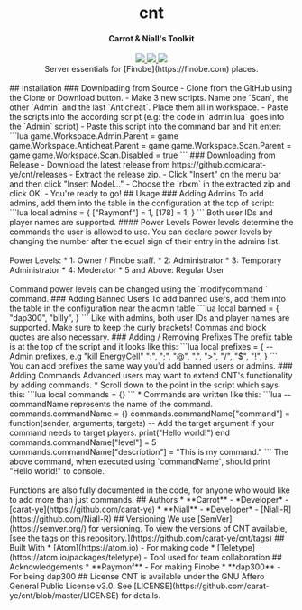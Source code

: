 <h1 align="center">cnt</h1>
<h4 align="center">Carrot & Niall's Toolkit</h3>
<div align="center">
	<a href="#">
		<img src="https://img.shields.io/badge/status-incomplete-red.svg"/>
	</a>
	<a href="#">
		<img src="https://img.shields.io/badge/lua-%3E%3D%205.1-blue.svg" />
	</a>
  <a href="https://github.com/carat-ye/cnt/blob/master/LICENSE">
    <img src="https://img.shields.io/badge/license-AGPLv3-663366.svg">
  </a>
</div>
<div align="center">
	Server essentials for [Finobe](https://finobe.com) places.
</div>
<div>&nbsp;</div>
## Installation
### Downloading from Source
- Clone from the GitHub using the Clone or Download button.
- Make 3 new scripts. Name one `Scan`, the other `Admin` and the last `Anticheat`. Place them all in workspace.
- Paste the scripts into the according script (e.g: the code in `admin.lua` goes into the `Admin` script)
- Paste this script into the command bar and hit enter:
```lua
game.Workspace.Admin.Parent = game game.Workspace.Anticheat.Parent = game game.Workspace.Scan.Parent = game game.Workspace.Scan.Disabled = true
```
### Downloading from Release
- Download the latest release from https://github.com/carat-ye/cnt/releases
- Extract the release zip.
- Click "Insert" on the menu bar and then click "Insert Model..."
- Choose the `rbxm` in the extracted zip and click OK.
- You're ready to go!
## Usage
### Adding Admins
To add admins, add them into the table in the configuration at the top of script:
```lua
local admins = {
  ["Raymonf"] = 1,
  [178] = 1,
}
```
Both user IDs and player names are supported.
#### Power Levels
Power levels determine the commands the user is allowed to use. You can declare power levels by changing the number after the equal sign of their entry in the admins list.<br><br>
Power Levels:
* 1: Owner / Finobe staff.
* 2: Administrator
* 3: Temporary Administrator
* 4: Moderator
* 5 and Above: Regular User
<br><br>
Command power levels can be changed using the `modifycommand <command> <level>` command.
### Adding Banned Users
To add banned users, add them into the table in the configuration near the admin table
```lua
local banned = {
  "dap300",
  "billy",
}
```
Like with admins, both user IDs and player names are supported.
Make sure to keep the curly brackets! Commas and block quotes are also necessary.
### Adding / Removing Prefixes
The prefix table is at the top of the script and it looks like this:
```lua
local prefixes = { -- Admin prefixes, e.g "<prefix>kill EnergyCell"
  ":",
  ";",
  "@",
  ".",
  ">",
  "/",
  "$",
  "!",
}
```
You can add prefixes the same way you'd add banned users or admins.
### Adding Commands
Advanced users may want to extend CNT's functionality by adding commands.
* Scroll down to the point in the script which says this:
```lua
local commands = {}
```
* Commands are written like this:
```lua
-- commandName represents the name of the command.
commands.commandName = {}
commands.commandName["command"] = function(sender, arguments, targets) -- Add the target argument if your command needs to target players.
  print("Hello world!")
end
commands.commandName["level"] = 5
commands.commandName["description"] = "This is my command."
```
The above command, when executed using `<prefix>commandName`, should print "Hello world!" to console.<br><br>
Functions are also fully documented in the code, for anyone who would like to add more than just commands.
## Authors
* **Carrot** - *Developer* - [carat-ye](https://github.com/carat-ye)
* **Niall** - *Developer* - [Niall-R](https://github.com/Niall-R)
## Versioning
We use [SemVer](https://semver.org/) for versioning. To view the versions of CNT available, [see the tags on this repository.](https://github.com/carat-ye/cnt/tags)
## Built With
* [Atom](https://atom.io) - For making code
* [Teletype](https://atom.io/packages/teletype) - Tool used for team collaboration
## Acknowledgements
* **Raymonf** - For making Finobe
* **dap300** - For being dap300
## License
CNT is available under the GNU Affero General Public License v3.0. See [LICENSE](https://github.com/carat-ye/cnt/blob/master/LICENSE) for details.
